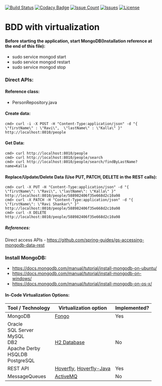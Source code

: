 [![Build Status](https://travis-ci.org/ravikalla/bdd-springboot-virtualization.svg?branch=master)](https://travis-ci.org/ravikalla/bdd-springboot-virtualization)
[![Codacy Badge](https://api.codacy.com/project/badge/Grade/7fb2edfd4a8d4147a5f647bc7feeeffb)](https://www.codacy.com/app/ravikalla/springboot-mongo-fongo?utm_source=github.com&amp;utm_medium=referral&amp;utm_content=ravikalla/springboot-mongo-fongo&amp;utm_campaign=Badge_Grade)
[![Issue Count](https://codeclimate.com/github/ravikalla/bdd-springboot-virtualization/badges/issue_count.svg)](https://codeclimate.com/github/ravikalla/bdd-springboot-virtualization)
[![Issues](https://img.shields.io/github/issues/ravikalla/bdd-springboot-virtualization.svg?style=flat-square)](https://github.com/ravikalla/bdd-springboot-virtualization/issues)
[![License](https://img.shields.io/badge/license-Apache%202-blue.svg)](https://www.apache.org/licenses/LICENSE-2.0)

# BDD with virtualization

#### Before starting the application, start MongoDB(Installation reference at the end of this file):
 * sudo service mongod start
 * sudo service mongod restart
 * sudo service mongod stop

### Direct APIs:
#### Reference class:
 - PersonRepository.java

#### Create data:
    cmd> curl -i -X POST -H "Content-Type:application/json" -d "{  \"firstName\" : \"Ravi\",  \"lastName\" : \"Kalla\" }" http://localhost:8010/people

#### Get Data:
    cmd> curl http://localhost:8010/people
    cmd> curl http://localhost:8010/people/search
    cmd> curl http://localhost:8010/people/search/findByLastName?name=Kalla

#### Replace/Update/Delete Data (Use PUT, PATCH, DELETE in the REST calls):
    cmd> curl -X PUT -H "Content-Type:application/json" -d "{ \"firstName\": \"Ravi\", \"lastName\": \"Kalla\" }" http://localhost:8010/people/588982406f35e668d2c10a98
    cmd> curl -X PATCH -H "Content-Type:application/json" -d "{ \"firstName\": \"Ravi Shankar\" }" http://localhost:8010/people/588982406f35e668d2c10a98
    cmd> curl -X DELETE http://localhost:8010/people/588982406f35e668d2c10a98

##### References:
Direct access APIs - https://github.com/spring-guides/gs-accessing-mongodb-data-rest

### Install MongoDB:
 * https://docs.mongodb.com/manual/tutorial/install-mongodb-on-ubuntu/
 * https://docs.mongodb.com/manual/tutorial/install-mongodb-on-windows/
 * https://docs.mongodb.com/manual/tutorial/install-mongodb-on-os-x/

#### In-Code Virtualization Options:

Tool / Technology | Virtualization option | Implemented?
------------ | ------------- | -------------
MongoDB | [Fongo](https://github.com/fakemongo/fongo.git) | Yes
Oracle<br/>SQL Server<br/>MySQL<br/>DB2<br/>Apache Derby<br/>HSQLDB<br/>PostgreSQL | [H2 Database](https://github.com/h2database/h2database.git) | No
REST API | [Hoverfly](https://github.com/SpectoLabs/hoverfly.git), [Hoverfly-Java](https://github.com/SpectoLabs/hoverfly-java.git) | Yes
MessageQueues | [ActiveMQ](http://activemq.apache.org/how-to-unit-test-jms-code.html) | No
